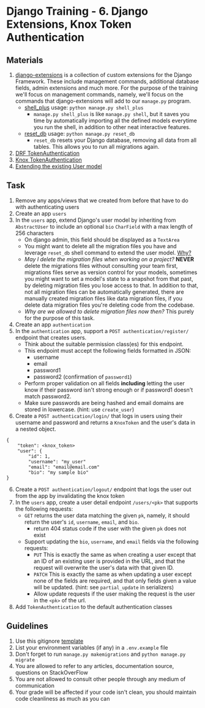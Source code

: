 # Django Training - 6. Django Extensions, Knox Token Authentication

## Materials
1. [django-extensions](https://django-extensions.readthedocs.io/en/latest/index.html) is a collection of custom extensions for the Django Framework. These include management commands, additional database fields, admin extensions and much more. For the purpose of the training we'll focus on management commands, namely, we'll focus on the commands that django-extensions will add to our `manage.py` program.
    * [shell_plus](https://django-extensions.readthedocs.io/en/latest/shell_plus.html) usage: `python manage.py shell_plus`
        * `manage.py shell_plus` is like `manage.py shell`, but it saves you time by automatically importing all the defined models everytime you run the shell, in addition to other neat interactive features.
    * [reset_db](https://django-extensions.readthedocs.io/en/latest/reset_db.html) usage: `python manage.py reset_db`
        * `reset_db` resets your Django database, removing all data from all tables. This allows you to run all migrations again.
2. [DRF TokenAuthentication](https://www.django-rest-framework.org/api-guide/authentication/#tokenauthentication)
3. [Knox TokenAuthentication](https://james1345.github.io/django-rest-knox/)
4. [Extending the existing User model](https://docs.djangoproject.com/en/4.0/topics/auth/customizing/#extending-the-existing-user-model)

## Task
1. Remove any apps/views that we created from before that have to do with authenticating users
2. Create an app `users` 
3. In the `users` app, extend Django's user model by inheriting from `AbstractUser` to include an optional `bio` `CharField` with a max length of 256 characters
    * On django admin, this field should be displayed as a `TextArea`
    * You might want to delete all the migration files you have and leverage `reset_db` shell command to extend the user model. [Why?](https://docs.djangoproject.com/en/4.0/topics/auth/customizing/#changing-to-a-custom-user-model-mid-project)
    * *May I delete the migration files when working on a project?* **NEVER** delete the migrations files without consulting your team first, migrations files serve as version control for your models, sometimes you might want to set a model's state to a snapshot from that past, by deleting migration files you lose access to that. In addition to that, not all migration files can be automatically generated, there are manually created migration files like data migration files, if you delete data migration files you're deleting code from the codebase.
    * *Why are we allowed to delete migration files now then?* This purely for the purpose of this task.
4. Create an app `authentication`
5. In the `authentication` app, support a `POST authentication/register/` endpoint that creates users.
    * Think about the suitable permission class(es) for this endpoint.
    * This endpoint must accept the following fields formatted in JSON:
        * username
        * email
        * password1
        * password2 (confirmation of `password1`)
    * Perform proper validation on all fields **including** letting the user know if their password isn't strong enough or if password1 doesn't match password2.
    * Make sure passwords are being hashed and email domains are stored in lowercase. (hint: use `create_user`)
6. Create a `POST authentication/login/` that logs in users using their username and password and returns a `KnoxToken` and the user's data in a nested object.
```
{
    "token": <knox_token>
    "user": {
        "id": 1,
        "username": "my_user"
        "email": "email@email.com"
        "bio": "my sample bio"
}
```
6. Create a `POST authentication/logout/` endpoint that logs the user out from the app by invalidating the knox token
7. In the `users` app, create a user detail endpoint `/users/<pk>` that supports the following requests:
    * `GET` returns the user data matching the given `pk`, namely, it should return the user's `id`, `username`, `email`, and `bio`.
        * return 404 status code if the user with the given `pk` does not exist
    * Support updating the `bio`, `username`, and `email` fields via the following requests:
        * `PUT` This is exactly the same as when creating a user except that an ID of an existing user is
    provided in the URL, and that the request will overwrite the user's data with that given ID.
        * `PATCH` This is exactly the same as when updating a user except none of the fields are required,
and that only fields given a value will be updated. (hint: see `partial_update` in serializers)
        * Allow update requests if the user making the request is the user in the `<pk>` of the url.
8. Add `TokenAuthentication` to the default authentication classes

## Guidelines
1. Use this gitignore [template](https://raw.githubusercontent.com/github/gitignore/master/Python.gitignore)
2. List your environment variables (if any) in a `.env.example` file
3. Don't forget to run `manage.py makemigrations` and `python manage.py migrate`
4. You are allowed to refer to any articles, documentation source, questions on StackOverFlow
5. You are not allowed to consult other people through any medium of communication
6. Your grade will be affected if your code isn't clean, you should maintain code cleanliness as much as you can      